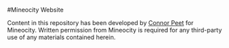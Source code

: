 #Mineocity Website

Content in this repository has been developed by [Connor Peet](http://connorpeet.com) for Mineocity. Written permission from Mineocity is required for any third-party use of any materials contained herein.

